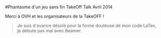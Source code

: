 #Phantasme d'un jeu sans fin
TakeOff Talk Avril 2014

Merci à OVH et les organisateurs de la TakeOFF !

> Je suis d'avance désolé pour la forme douteuse de mon code LaTex, je débute pas mal avec Beamer. 
